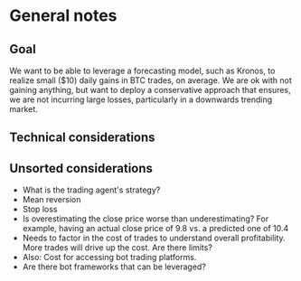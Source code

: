 # General notes

## Goal

We want to be able to leverage a forecasting model, such as Kronos, to realize small ($10) daily gains in BTC trades, on average. We are ok with not gaining anything, but want to deploy a conservative approach that ensures, we are not incurring large losses, particularly in a downwards trending market.

## Technical considerations



## Unsorted considerations

* What is the trading agent's strategy?
* Mean reversion
* Stop loss
* Is overestimating the close price worse than underestimating? For example, having an actual close price of 9.8 vs. a predicted one of 10.4
* Needs to factor in the cost of trades to understand overall profitability. More trades will drive up the cost. Are there limits?
* Also: Cost for accessing bot trading platforms.
* Are there bot frameworks that can be leveraged?
  